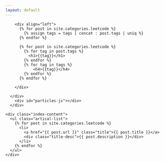 ```yaml
---
layout: default
---
```


<body>
  <div class="index-wrapper">
    <div class="aside">
      <div class="info-card">

        <div align="left">
          {% for post in site.categories.leetcode %}
            {% assign tags = tags | concat : post.tags | uniq %}
          {% endfor %}
          
          {% for post in site.categories.leetcode %}
            {% for tag in post.tags %}
              <h1>{{tag}}</h1>
            {% endfor %}
            {% for tag in tags %}
                <h4>{{tag}}</h4>
            {% endfor %}
          {% endfor %}
            
        </div>

      </div>
        <div id="particles-js"></div>
      </div>

    <div class="index-content">
      <ul class="artical-list">
        {% for post in site.categories.leetcode %}
          <li>
            <a href="{{ post.url }}" class="title">{{ post.title }}</a>
            <div class="title-desc">{{ post.description }}</div>
          </li>
        {% endfor %}
      </ul>
    </div>
    
  </div>
</body>
